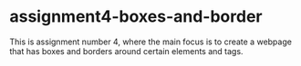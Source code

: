 # assignment4-boxes-and-border
This is assignment number 4, where the main focus is to create a webpage that has boxes and borders around certain elements and tags.
